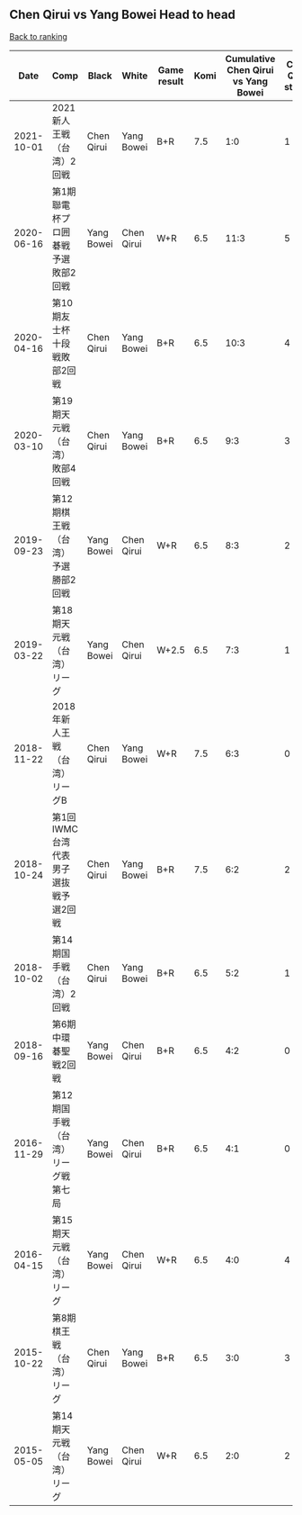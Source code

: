 ## Chen Qirui vs Yang Bowei Head to head

[Back to ranking](../../index.md)




| **Date** | **Comp** | **Black** | **White** | **Game result** | **Komi** | **Cumulative Chen Qirui vs Yang Bowei** | **Chen Qirui streak** | **Yang Bowei streak** | 
| --- | --- | --- | --- | --- | --- | --- | --- | --- |
| 2021-10-01 | 2021新人王戦（台湾）2回戦 | Chen Qirui | Yang Bowei | B+R | 7.5 | 1:0 | 1 | 0 | 
| 2020-06-16 | 第1期聯電杯プロ囲碁戦予選敗部2回戦 | Yang Bowei | Chen Qirui | W+R | 6.5 | 11:3 | 5 | 0 | 
| 2020-04-16 | 第10期友士杯十段戦敗部2回戦 | Chen Qirui | Yang Bowei | B+R | 6.5 | 10:3 | 4 | 0 | 
| 2020-03-10 | 第19期天元戦（台湾）敗部4回戦 | Chen Qirui | Yang Bowei | B+R | 6.5 | 9:3 | 3 | 0 | 
| 2019-09-23 | 第12期棋王戦（台湾）予選勝部2回戦 | Yang Bowei | Chen Qirui | W+R | 6.5 | 8:3 | 2 | 0 | 
| 2019-03-22 | 第18期天元戦（台湾）リーグ | Yang Bowei | Chen Qirui | W+2.5 | 6.5 | 7:3 | 1 | 0 | 
| 2018-11-22 | 2018年新人王戦（台湾）リーグB | Chen Qirui | Yang Bowei | W+R | 7.5 | 6:3 | 0 | 1 | 
| 2018-10-24 | 第1回IWMC台湾代表男子選抜戦予選2回戦 | Chen Qirui | Yang Bowei | B+R | 7.5 | 6:2 | 2 | 0 | 
| 2018-10-02 | 第14期国手戦（台湾）2回戦 | Chen Qirui | Yang Bowei | B+R | 6.5 | 5:2 | 1 | 0 | 
| 2018-09-16 | 第6期中環碁聖戦2回戦 | Yang Bowei | Chen Qirui | B+R | 6.5 | 4:2 | 0 | 2 | 
| 2016-11-29 | 第12期国手戦（台湾）リーグ戦第七局 | Yang Bowei | Chen Qirui | B+R | 6.5 | 4:1 | 0 | 1 | 
| 2016-04-15 | 第15期天元戦（台湾）リーグ | Yang Bowei | Chen Qirui | W+R | 6.5 | 4:0 | 4 | 0 | 
| 2015-10-22 | 第8期棋王戦（台湾）リーグ | Chen Qirui | Yang Bowei | B+R | 6.5 | 3:0 | 3 | 0 | 
| 2015-05-05 | 第14期天元戦（台湾）リーグ | Yang Bowei | Chen Qirui | W+R | 6.5 | 2:0 | 2 | 0 |




